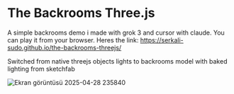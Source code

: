 # The Backrooms Three.js

A simple backrooms demo i made with grok 3 and cursor with claude.
You can play it from your browser. Heres the link: https://serkali-sudo.github.io/the-backrooms-threejs/

Switched from native threejs objects lights to backrooms model with baked lighting from sketchfab 

![Ekran görüntüsü 2025-04-28 235840](https://github.com/user-attachments/assets/c8e17878-8c03-423f-b639-94d035160443)
